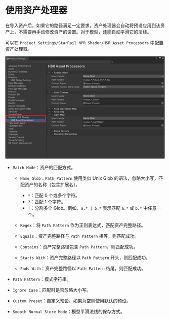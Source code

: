 # 使用资产处理器

在导入资产后，如果它的路径满足一定要求，资产处理器会自动将预设应用到该资产上，不需要再手动修改资产的设置。对于模型，还能自动平滑它的法线。

可以在 `Project Settings/StarRail NPR Shader/HSR Asset Processors` 中配置资产处理器。

![资产处理器](../_img/asset-processor.png)

- `Match Mode`：资产的匹配方式。

    - `Name Glob`：`Path Pattern` 使用类似 Unix Glob 的语法，忽略大小写，匹配资产的名称（包含扩展名）。

        - `*`：匹配 0 个或多个字符。
        - `?`：匹配 1 个字符。
        - `|`：分割多个 Glob。例如，`a.* | b.*` 表示匹配 `a.*` 或 `b.*` 中任意一个。

    - `Regex`：将 `Path Pattern` 作为正则表达式，匹配资产完整路径。
    - `Equals`：资产完整路径与 `Path Pattern` 相等，则匹配成功。
    - `Contains`：资产完整路径包含 `Path Pattern`，则匹配成功。
    - `Starts With`：资产完整路径以 `Path Pattern` 开头，则匹配成功。
    - `Ends With`：资产完整路径以 `Path Pattern` 结尾，则匹配成功。

- `Path Pattern`：模式字符串。
- `Ignore Case`：匹配时是否忽略大小写。
- `Custom Preset`：自定义预设。如果为空则使用默认的预设。
- `Smooth Normal Store Mode`：模型平滑法线的保存方式。
